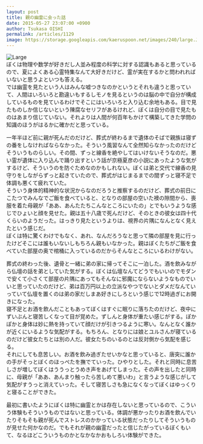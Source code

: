 ```yaml
---
layout: post
title: 親の幽霊に会った話
date: 2015-05-27 23:07:00 +0900
author: Tsukasa OISHI
permalink: /articles/1129
image: https://storage.googleapis.com/kaeruspoon.net/images/240/large.JPG?1432735637
---
```



![Large](https://storage.googleapis.com/kaeruspoon.net/images/240/large.JPG?1432735637)  
ぼくは物理や数学が好きだし人並み程度の科学に対する認識もあると思っているので、夏によくある心霊特集なんて大好きだけど、霊が実在するかと問われればいないと思うよといつも答える。  
では幽霊を見たという人はみんな嘘つきなのかというとそれも違うと思っていて、人間はいろいろと勘違いもするしモノを見るというのは脳の中で自分が構成しているものを見ているわけでそこにはいろいろと入り込む余地もある。目で見たものしか信じないという陳腐なセリフがあるけれど、ぼくは自分の目で見たものはあまり信じていない。それよりは人間が何百年もかけて構築してきた学問の知識のほうがはるかに確かだと思っている。  

一年半ほど前に親が死んだのだけど、葬式が終わるまで遺体のそばで親族は寝ずの番をしなければならなかった。そういう風習なんて全然知らなかったのだけどそういうものらしい。その間、ずっと線香を絶やしてはいけないそうなのだ。悪い霊が遺体に入り込んで踊り出すという話が京極夏彦の小説にあったような気がするけど、そういうのを防ぐためなのかもしれない。ぼくは弟と交代で線香の見守りをしながらずっと起きていたので、葬式がはじまるまでの間ずっと寝不足で体調も悪くて疲れていた。  
そういう身体的精神的な状況からなのだろうと推察するのだけど、葬式の前日にこたつでみんなでご飯を食べていると、となりの部屋の空いた襖の隙間から、喪服を着た母親が「ああ、あんたたちこんなところにいたの」とでもいうような感じでひょいと顔を見せた。親は五十八歳で死んだけど、そのときの彼女は四十代くらいのようだった。はっきり見たというよりは、視界の片隅になんとなく見えたという感じだ。  
ぼくは特に驚くわけでもなく、あれ、なんだろうなと思って隣の部屋を見に行ったけどそこには誰もいないしもちろん親もいなかった。親はぼくたちがご飯を食べていた部屋の奥で棺桶に入っているのだからそんなところにいるわけがない。  

葬式の終わった後、遺骨と一緒に弟の家に帰ってそこに一泊した。酒を飲みながら仏壇の話を弟としていた気がする。ぼくは仏壇なんてどうでもいいのでモダンで安くて小さくて部屋の片隅にあってもそんなに邪魔にならないようなものでいいと思っていたのだけど、弟は百万円以上の立派なやつでないとダメだなんていっていて仏壇を置くのは弟の家だしまあ好きにしろという感じで12時過ぎにお開きになった。  
寝不足とお酒を飲んだこともあってぼくはすぐに眠りに落ちたのだけど、夜中にずいぶんと寝苦しくなって目が覚めた。ずしんと身体が重たい感じがする。ぽかぽかと身体は妙に熱を持っていて顔だけが引きつるように寒い。なんとなく誰かが近くにいるような気配がする。もちろん、となりには娘とユルさんが寝ているのだけど彼女たちとは別の人だ。彼女たちのいるのとは反対側から気配を感じる。  
それにしても息苦しい。お酒を飲み過ぎたせいかなと思っていると、唐突に誰かの手がそっとぼくのほっぺたを撫でていった。ひやりとした。それと同時に息苦しさが増してぼくはううっとうめき声をあげてしまった。その声を出したと同時に、母親が「ああ、あんまり触ったら苦しめて悪いわ」と言うような感じがして気配がすうっと消えていった。そして寝苦しさも急になくなってぼくはゆっくりと寝ることができた。  

最初に書いたようにぼくは特に幽霊とかは存在しないと思っているので、こういう体験もそういうものではないと思っている。体調が悪かったりお酒を飲んでいたりそもそも親が死んでストレスのかかっている状態だったりしてそういうものが見せた何かなのだ。でもそれが親の幽霊だったと信じたがっているぼくもいて、なるほどこういうものかとなかなかおもしろい体験ができた。  
